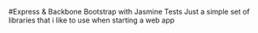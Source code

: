 #Express & Backbone Bootstrap with Jasmine Tests
Just a simple set of libraries that i like to use when starting a web app
